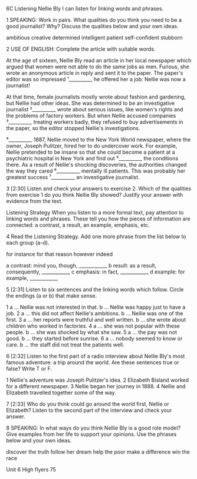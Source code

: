 6C Listening
Nellie Bly
I can listen for linking words and phrases.

1 SPEAKING: Work in pairs. What qualities do you think you need to be a good journalist? Why? Discuss the qualities below and your own ideas.

ambitious  creative  determined  intelligent
patient  self-confident  stubborn

2 USE OF ENGLISH: Complete the article with suitable words.

At the age of sixteen, Nellie Bly read an article in her local newspaper which argued that women were not able to do the same jobs as men. Furious, she wrote an anonymous article in reply and sent it to the paper. The paper's editor was so impressed ¹__________ he offered her a job: Nellie was now a journalist!

At that time, female journalists mostly wrote about fashion and gardening, but Nellie had other ideas. She was determined to be an investigative journalist ²__________ wrote about serious issues, like women's rights and the problems of factory workers. But when Nellie accused companies ³__________ treating workers badly, they refused to buy advertisements in the paper, so the editor stopped Nellie's investigations.

⁴__________ 1887, Nellie moved to the New York World newspaper, where the owner, Joseph Pulitzer, hired her to do undercover work. For example, Nellie pretended to be insane so that she could become a patient at a psychiatric hospital in New York and find out ⁵__________ the conditions there. As a result of Nellie's shocking discoveries, the authorities changed the way they cared ⁶__________ mentally ill patients. This was probably her greatest success ⁷__________ an investigative journalist.

3 [2:30] Listen and check your answers to exercise 2. Which of the qualities from exercise 1 do you think Nellie Bly showed? Justify your answer with evidence from the text.

Listening Strategy
When you listen to a more formal text, pay attention to linking words and phrases. These tell you how the pieces of information are connected: a contrast, a result, an example, emphasis, etc.

4 Read the Listening Strategy. Add one more phrase from the list below to each group (a–d).

for instance  for that reason  however  indeed

a contrast: mind you, though, ____________
b result: as a result, consequently, ____________
c emphasis: in fact, ____________
d example: for example, ____________

5 [2:31] Listen to six sentences and the linking words which follow. Circle the endings (a or b) that make sense.

1 a ... Nellie was not interested in that.
   b ... Nellie was happy just to have a job.
2 a ... this did not affect Nellie's ambitions.
   b ... Nellie was one of the first.
3 a ... her reports were truthful and well written.
   b ... she wrote about children who worked in factories.
4 a ... she was not popular with these people.
   b ... she was shocked by what she saw.
5 a ... the pay was not good.
   b ... they started before sunrise.
6 a ... nobody seemed to know or care.
   b ... the staff did not treat the patients well.

6 [2:32] Listen to the first part of a radio interview about Nellie Bly's most famous adventure: a trip around the world. Are these sentences true or false? Write T or F.

1 Nellie's adventure was Joseph Pulitzer's idea.
2 Elizabeth Bisland worked for a different newspaper.
3 Nellie began her journey in 1888.
4 Nellie and Elizabeth travelled together some of the way.

7 [2:33] Who do you think could go around the world first, Nellie or Elizabeth? Listen to the second part of the interview and check your answer.

8 SPEAKING: In what ways do you think Nellie Bly is a good role model? Give examples from her life to support your opinions. Use the phrases below and your own ideas.

discover the truth  follow her dream  help the poor
make a difference  win the race

Unit 6 High flyers  75